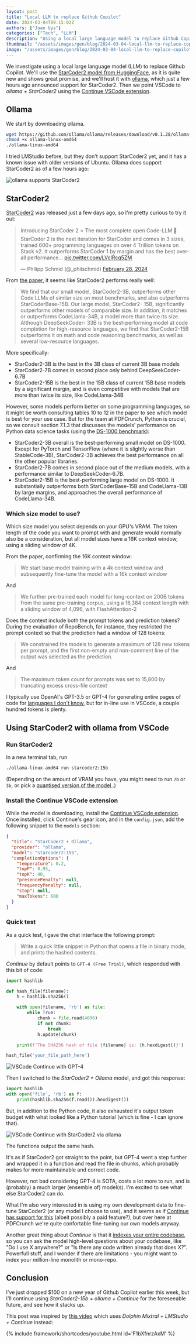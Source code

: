 ```yaml
---
layout: post
title: "Local LLM to replace Github Copilot"
date: 2024-03-04T09:15:02Z
authors: ["Juan Uys"]
categories: ["Tech", "LLM"]
description: "Using a local large language model to replace Github Copilot."
thumbnail: "/assets/images/gen/blog/2024-03-04-local-llm-to-replace-copilot/banner-thumbnail.png"
image: "/assets/images/gen/blog/2024-03-04-local-llm-to-replace-copilot/banner.png"
---
```


We investigate using a local large language model (LLM) to replace Github Copilot. We'll use the [StarCoder2 model from HuggingFace](https://huggingface.co/blog/starcoder2), as it is quite new and shows great promise, and we'll host it with [ollama](https://ollama.com/), which just a few hours ago announced support for StarCoder2. Then we point VSCode to *ollama + StarCoder2* using the [Continue VSCode extension](https://continue.dev/).

## Ollama

We start by downloading ollama.

```bash
wget https://github.com/ollama/ollama/releases/download/v0.1.28/ollama-linux-amd64
chmod +x ollama-linux-amd64
./ollama-linux-amd64
```

I tried LMStudio before, but they don't support StarCoder2 yet, and it has a known issue with older versions of Ubuntu. Ollama does support StarCoder2 as of a few hours ago:

![ollama supports StarCoder2](/assets/images/gen/blog/2024-03-04-local-llm-to-replace-copilot/ollama-starcoder2-support.png)


<!-- ## LMStudio

We start by downloading [LMStudio](https://lmstudio.ai/) (I'm using the [Linux version](https://lmstudio.ai/beta-releases.html#linux-beta)) and then we can run the following commands to start the server:

```bash
wget https://releases.lmstudio.ai/linux/0.2.14/beta/LM_Studio-0.2.14-beta-1.AppImage
chmod +x LM_Studio-0.2.14-beta-1.AppImage
./LM_Studio-0.2.14-beta-1.AppImage
``` -->

## StarCoder2

[StarCoder2](https://huggingface.co/blog/starcoder2) was released just a few days ago, so I'm pretty curious to try it out:

<blockquote class="twitter-tweet"><p lang="en" dir="ltr">Introducing StarCoder 2 ⭐️ The most complete open Code-LLM 🤖 StarCoder 2 is the next iteration for StarCoder and comes in 3 sizes, trained 600+ programming languages on over 4 Trillion tokens on Stack v2. It outperforms StarCoder 1 by margin and has the best overall performance… <a href="https://t.co/LVclRcq5ZM">pic.twitter.com/LVclRcq5ZM</a></p>&mdash; Philipp Schmid (@_philschmid) <a href="https://twitter.com/_philschmid/status/1762843489220296881?ref_src=twsrc%5Etfw">February 28, 2024</a></blockquote> <script async src="https://platform.twitter.com/widgets.js" charset="utf-8"></script> 

From [the paper](https://arxiv.org/pdf/2402.19173.pdf), it seems like StarCoder2 performs really well:

> We find that our small model, StarCoder2-3B, outperforms other Code LLMs of similar size on most benchmarks, and also outperforms StarCoderBase-15B. Our large model, StarCoder2- 15B, significantly outperforms other models of comparable size. In addition, it matches or outperforms CodeLlama-34B, a model more than twice its size. Although DeepSeekCoder- 33B is the best-performing model at code completion for high-resource languages, we find that StarCoder2-15B outperforms it on math and code reasoning benchmarks, as well as several low-resource languages. 

More specifically:
- StarCoder2-3B is the best in the 3B class of current 3B base models
- StarCoder2-7B comes in second place only behind DeepSeekCoder-6.7B
- StarCoder2-15B is the best in the 15B class of current 15B base models by a significant margin, and is even competitive with models that are more than twice its size, like CodeLlama-34B

However, some models perform better on some programming languages, so it might be worth consulting tables 10 to 12 in the paper to see which model is best for your use case. But for the team at PDFCrunch, Python is crucial, so we consult section 7.1.3 that discusses the models' performance on Python data science tasks (using the [DS-1000 benchmark](https://arxiv.org/abs/2211.11501)):

- StarCoder2-3B overall is the best-performing small model on DS-1000. Except for PyTorch and TensorFlow (where it is slightly worse than StableCode-3B), StarCoder2-3B achieves the best performance on all the other popular libraries.
- StarCoder2-7B comes in second place out of the medium models, with a performance similar to DeepSeekCoder-6.7B.
- StarCoder2-15B is the best-performing large model on DS-1000. It substantially outperforms both StarCoderBase-15B and CodeLlama-13B by large margins, and approaches the overall performance of CodeLlama-34B.

### Which size model to use?

Which size model you select depends on your GPU's VRAM. The token length of the code you want to prompt with and generate would normally also be a consideration, but all model sizes have a 16K context window, using a sliding window of 4K.

From the paper, confirming the 16K context window:

> We start base model training with a 4k context window and subsequently fine-tune the model with a 16k context window

And

> We further pre-trained each model for long-context on 200B tokens from the same pre-training corpus, using a 16,384 context length with a sliding window of 4,096, with FlashAttention-2

Does the context include both the prompt tokens and prediction tokens? During the evaluation of RepoBench, for instance, they restricted the prompt context so that the prediction had a window of 128 tokens:

> We constrained the models to generate a maximum of 128 new tokens per prompt, and the first non-empty and non-comment line of the output was selected as the prediction.

And

> The maximum token count for prompts was set to 15,800 by truncating excess cross-file context


I typically use OpenAI's GPT-3.5 or GPT-4 for generating entire pages of code for [languages I don't know](https://chat.openai.com/share/e93fbfe1-9069-49a6-8282-de7c9cad9093), but for in-line use in VSCode, a couple hundred tokens is plenty.


<!-- ## Using StarCoder2 in LMStudio

Find StarCoder2 in LMStudio:

![Find StarCoder2 in LMStudio](/assets/images/gen/blog/2024-03-04-local-llm-to-replace-copilot/starcoder2-in-lmstudio.png)

`dranger003` seems to offer a full-precision model for download, which we'll try first (at the bottom of this list):

![Download StarCoder2 from dranger003](/assets/images/gen/blog/2024-03-04-local-llm-to-replace-copilot/starcoder2-model-sizes-by-dranger003-v2.png)

(This is the point where I sadly have to wait for the download, as the electrician messed up the CAT6a connections to my garden office, so I'm only getting 100Mbps of my 1200Mbps fibre broadband line 😂) -->

## Using StarCoder2 with ollama from VSCode


### Run StarCoder2

In a new terminal tab, run

```bash
./ollama-linux-amd64 run starcoder2:15b
```

(Depending on the amount of VRAM you have, you might need to run `7b` or `3b`, or pick a [quantised version of the model  ](https://ollama.com/library/starcoder2/tags).)

### Install the Continue VSCode extension

While the model is downloading, install the [Continue VSCode extension](https://continue.dev/). Once installed, click Continue's gear icon, and in the `config.json`, add the following snippet to the `models` section:

```json
{
  "title": "StarCoder2 + Ollama",
  "provider": "ollama",
  "model": "starcoder2:15b",
  "completionOptions": {
    "temperature": 0.2,
    "topP": 0.95,
    "topK": 40,
    "presencePenalty": null,
    "frequencyPenalty": null,
    "stop": null,
    "maxTokens": 600
  }
}
```

### Quick test

As a quick test, I gave the chat interface the following prompt:

> Write a quick little snippet in Python that opens a file in binary mode, and prints the hashed contents.

*Continue* by default points to `GPT-4 (Free Trial)`, which responded with this bit of code:

```python
import hashlib

def hash_file(filename):
    h = hashlib.sha256()

    with open(filename, 'rb') as file:
        while True:
            chunk = file.read(4096)
            if not chunk:
                break
            h.update(chunk)

    print(f'The SHA256 hash of file {filename} is: {h.hexdigest()}')

hash_file('your_file_path_here')
```

![VSCode Continue with GPT-4](/assets/images/gen/blog/2024-03-04-local-llm-to-replace-copilot/vscode-continue-with-gpt4.png)

Then I switched to the *StarCoder2 + Ollama* model, and got this response:

```python
import hashlib
with open('file', 'rb') as f:
    print(hashlib.sha256(f.read()).hexdigest())
```

But, in addition to the Python code, it also exhausted it's output token budget with what looked like a Python tutorial (which is fine - I can ignore that).

![VSCode Continue with StarCoder2 via ollama](/assets/images/gen/blog/2024-03-04-local-llm-to-replace-copilot/vscode-continue-with-starcoder2-via-ollama.png)


The functions output the same hash.

It's as if StarCoder2 got straight to the point, but GPT-4 went a step further and wrapped it in a function and read the file in chunks, which probably makes for more maintainable and correct code.

However, not bad considering GPT-4 is SOTA, costs a lot more to run, and is (probably) a much larger (ensemble of) model(s). I'm excited to see what else StarCoder2 can do.

What I'm also very interested in is using my own development data to fine-tune StarCoder2 (or any model I choose to use), and it seems as if [Continue has support for this]('/home/opyate/Documents/code/pdfcrunch/pdfcrunch.github.io/404.jpg') (albeit possibly a paid feature?), but over here at PDFCrunch we're quite confortable fine-tuning our own models anyway.

Another great thing about *Continue* is that it [indexes your entire codebase](https://continue.dev/docs/walkthroughs/codebase-embeddings), so you can ask the model high-level questions about your codebase, like "Do I use X anywhere?" or "Is there any code written already that does X?". Powerfull stuff, and I wonder if there are limitations - you might want to index your million-line monolith or mono-repo.

## Conclusion

I've just dropped $100 on a new year of Github Copilot earlier this week, but I'll continue using *StarCoder2-15b + ollama + Continue* for the foreseeable future, and see how it stacks up.

This post was inspired by [this video](https://www.youtube.com/watch?v=F1bXfnrzAxM) which uses *Dolphin Mixtral + LMStudio + Continue* instead:

{% include framework/shortcodes/youtube.html id='F1bXfnrzAxM' %}

